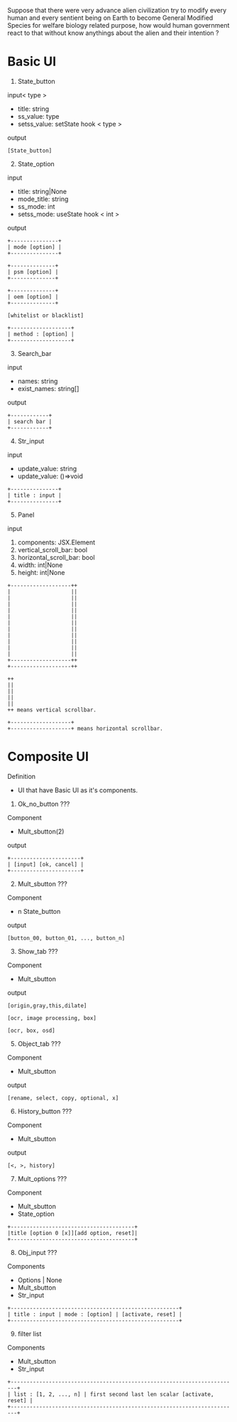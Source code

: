 Suppose that there were very advance alien civilization try to modify every human and every sentient being on Earth to become General Modified Species for welfare biology related purpose, how would human government react to that without know anythings about the alien and their intention ?

# Basic UI

1.  State_button

input< type >
-	title: string
-	ss_value: type
-	setss_value: setState hook < type >

output

```
[State_button]
```

2.  State_option

input
-	title: string|None
-	mode_title: string
-	ss_mode: int
-	setss_mode: useState hook < int >

output

```
+---------------+
| mode [option] |
+---------------+

+--------------+
| psm [option] |
+--------------+

+--------------+
| oem [option] |
+--------------+

[whitelist or blacklist]

+-------------------+
| method : [option] |
+-------------------+
```

3.	Search_bar

input
-	names: string
-   exist_names: string[]

output

```
+------------+
| search bar |
+------------+
```

4.	Str_input

input
-	update_value: string
-	update_value: ()=>void

```
+---------------+
| title : input |
+---------------+
```

5.  Panel

input
1.  components: JSX.Element
2.  vertical_scroll_bar: bool
3.  horizontal_scroll_bar: bool
4.  width: int|None
5.  height: int|None

```
+-------------------++
|					||
|					||
|					||
|					||
|					||
|					||
|					||
|					||
|					||
|					||
|					||
+-------------------++
+-------------------++

++
||
||
||
||
++ means vertical scrollbar.

+-------------------+
+-------------------+ means horizontal scrollbar.
```

# Composite UI

Definition
-	UI that have Basic UI as it's components.

1.  Ok_no_button ???

Component
-   Mult_sbutton(2)

output

```
+----------------------+
| [input] [ok, cancel] |
+----------------------+
```

2.  Mult_sbutton ???

Component
-   n State_button

output 

```
[button_00, button_01, ..., button_n]
```

3.  Show_tab ???

Component
-   Mult_sbutton

output

```
[origin,gray,this,dilate]

[ocr, image processing, box]

[ocr, box, osd]
```

5.  Object_tab ???

Component
-   Mult_sbutton

output

```
[rename, select, copy, optional, x]
```

6.	History_button ???

Component
-   Mult_sbutton

output

```
[<, >, history]
```

7.	Mult_options ???

Component
-   Mult_sbutton
-	State_option

```
+---------------------------------------+
|title [option 0 [x]][add option, reset]|
+---------------------------------------+
```

8.	Obj_input ???

Components
-	Options | None
-	Mult_sbutton
-	Str_input

```
+-----------------------------------------------------+
| title : input | mode : [option] | [activate, reset] |
+-----------------------------------------------------+
```

9.	filter list

Components
-	Mult_sbutton
-	Str_input

```
+------------------------------------------------------------------------+
| list : [1, 2, ..., n] | first second last len scalar [activate, reset] |
+------------------------------------------------------------------------+
```
